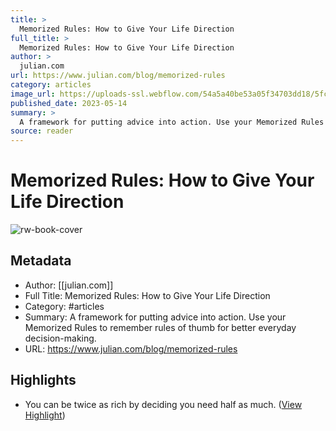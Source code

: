 ```yaml
---
title: >
  Memorized Rules: How to Give Your Life Direction
full_title: >
  Memorized Rules: How to Give Your Life Direction
author: >
  julian.com
url: https://www.julian.com/blog/memorized-rules
category: articles
image_url: https://uploads-ssl.webflow.com/54a5a40be53a05f34703dd18/5fc48da5c755c681091db4ed_App%20Icon%20%E2%80%94%2032.png
published_date: 2023-05-14
summary: >
  A framework for putting advice into action. Use your Memorized Rules to remember rules of thumb for better everyday decision-making.
source: reader
---
```

# Memorized Rules: How to Give Your Life Direction

![rw-book-cover](https://uploads-ssl.webflow.com/54a5a40be53a05f34703dd18/5fc48da5c755c681091db4ed_App%20Icon%20%E2%80%94%2032.png)

## Metadata
- Author: [[julian.com]]
- Full Title: Memorized Rules: How to Give Your Life Direction
- Category: #articles
- Summary: A framework for putting advice into action. Use your Memorized Rules to remember rules of thumb for better everyday decision-making.
- URL: https://www.julian.com/blog/memorized-rules

## Highlights
- You can be twice as rich by deciding you need half as much. ([View Highlight](https://read.readwise.io/read/01hhy7qvsjf4tv1e1neambj94n))


